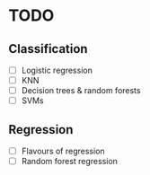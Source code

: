 # TODO
## Classification
- [ ] Logistic regression
- [ ] KNN
- [ ] Decision trees & random forests
- [ ] SVMs

## Regression
- [ ] Flavours of regression
- [ ] Random forest regression
